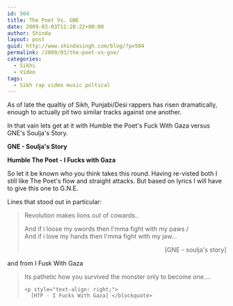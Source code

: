 ```yaml
---
id: 504
title: The Poet Vs. GNE
date: 2009-03-03T11:20:22+00:00
author: Shinda
layout: post
guid: http://www.shindasingh.com/blog/?p=504
permalink: /2009/03/the-poet-vs-gne/
categories:
  - Sikhi
  - Video
tags:
  - Sikh rap video music poltical
---
```

As of late the qualtiy of Sikh, Punjabi/Desi rappers has risen dramatically, enough to actually pit two similar tracks against one another.

In that vain lets get at it with Humble the Poet's Fuck With Gaza versus GNE's Soulja's Story. 

**GNE - Soulja's Story**



**Humble The Poet - I Fucks with Gaza**



So let it be known who you think takes this round. Having re-visted both I still like The Poet's flow and straight attacks. But based on lyrics I will have to give this one to G.N.E.

Lines that stood out in particular:

> Revolution makes lions out of cowards..
> 
> <p style="text-align: left;">
>   And if i loose my swords then I'mma fight with my paws / <br /> And if i love my hands then I'mma fight with my jaw...
> </p>
> 
> <p style="text-align: right;">
>   [GNE - soulja's story] </blockquote> 
>   
>   <p style="text-align: left;">
>     and from I Fusk With Gaza 
>   </p>
>   
>   <blockquote>
>     <p style="text-align: left;">
>       Its pathetic how you survived the monster only to become one....
>     </p>
>     
>     <p style="text-align: right;">
>       [HTP - I Fucks With Gaza] </blockquote>